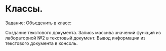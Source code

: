 # Классы.
Задание:
Объеденить в класс:

Создание текстового документа.
Запись массива значений функций из лабораторной №2 в текстовый документ.
Вывод информации из текстового документа в консоль.
